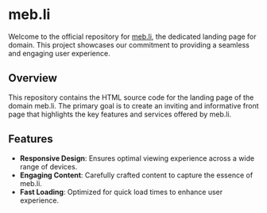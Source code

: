 # meb.li

Welcome to the official repository for [meb.li](https://meb.li), the dedicated landing page for domain. This project showcases our commitment to providing a seamless and engaging user experience.

## Overview

This repository contains the HTML source code for the landing page of the domain meb.li. The primary goal is to create an inviting and informative front page that highlights the key features and services offered by meb.li.

## Features

- **Responsive Design**: Ensures optimal viewing experience across a wide range of devices.
- **Engaging Content**: Carefully crafted content to capture the essence of meb.li.
- **Fast Loading**: Optimized for quick load times to enhance user experience.
